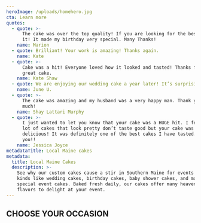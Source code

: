 ```yaml
---
heroImage: /uploads/homehero.jpg
cta: Learn more
quotes:
  - quote: >-
      The cake was over the top quality! If you are looking for the best this is
      it! It made my birthday very special. Many Thanks!
    name: Marion
  - quote: Brilliant! Your work is amazing! Thanks again.
    name: Kate
  - quote: >-
      Cake was a hit! Everyone loved how it looked and tasted! Thanks for a
      great cake.
    name: Kate Shaw
  - quote: We are enjoying our wedding cake a year later! It’s surprisingly very good
    name: June U.
  - quote: >-
      The cake was amazing and my husband was a very happy man. Thank you so
      much!
    name: Shay Lattari Murphy
  - quote: >-
      I just wanted to let you know that your cake was a HUGE hit. I feel like a
      lot of cakes that look pretty don’t taste good but your cake was
      delicious! It was definitely one of the best cakes I have tasted. Thank
      you!!
    name: Jessica Joyce
metadataTitle: Local Maine cakes
metadata:
  title: Local Maine Cakes
  description: >-
    See why our custom cakes cause a stir in Southern Maine for events of all
    kinds like wedding cakes, birthday cakes, baby shower cakes, and many other
    special event cakes. Baked fresh daily, our cakes offer many heavenly
    flavors to delight at your event.
---
```


## CHOOSE YOUR OCCASION
